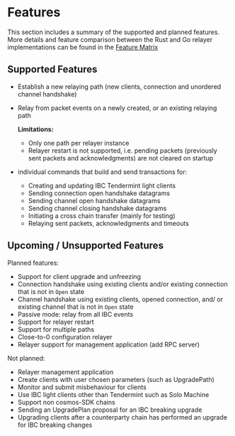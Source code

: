 # Features

This section includes a summary of the supported and planned features.
More details and feature comparison between the Rust and Go relayer implementations can be found in the [Feature Matrix](./feature_matrix.md)

## Supported Features

- Establish a new relaying path (new clients, connection and unordered channel handshake)
- Relay from packet events on a newly created, or an existing relaying path

  __Limitations:__
   - Only one path per relayer instance
   - Relayer restart is not supported, i.e. pending packets (previously sent packets and acknowledgments) are not cleared on startup

- individual commands that build and send transactions for:
    - Creating and updating IBC Tendermint light clients
    - Sending connection open handshake datagrams
    - Sending channel open handshake datagrams
    - Sending channel closing handshake datagrams
    - Initiating a cross chain transfer (mainly for testing)
    - Relaying sent packets, acknowledgments and timeouts

## Upcoming / Unsupported Features

Planned features:
- Support for client upgrade and unfreezing
- Connection handshake using existing clients and/or existing connection that is not in `Open` state
- Channel handshake using existing clients, opened connection, and/ or existing channel that is not in `Open` state
- Passive mode: relay from all IBC events
- Support for relayer restart
- Support for multiple paths
- Close-to-0 configuration relayer
- Relayer support for management application (add RPC server)

Not planned:
- Relayer management application
- Create clients with user chosen parameters (such as UpgradePath)
- Monitor and submit misbehaviour for clients
- Use IBC light clients other than Tendermint such as Solo Machine
- Support non cosmos-SDK chains
- Sending an UpgradePlan proposal for an IBC breaking upgrade
- Upgrading clients after a counterparty chain has performed an upgrade for IBC breaking changes
